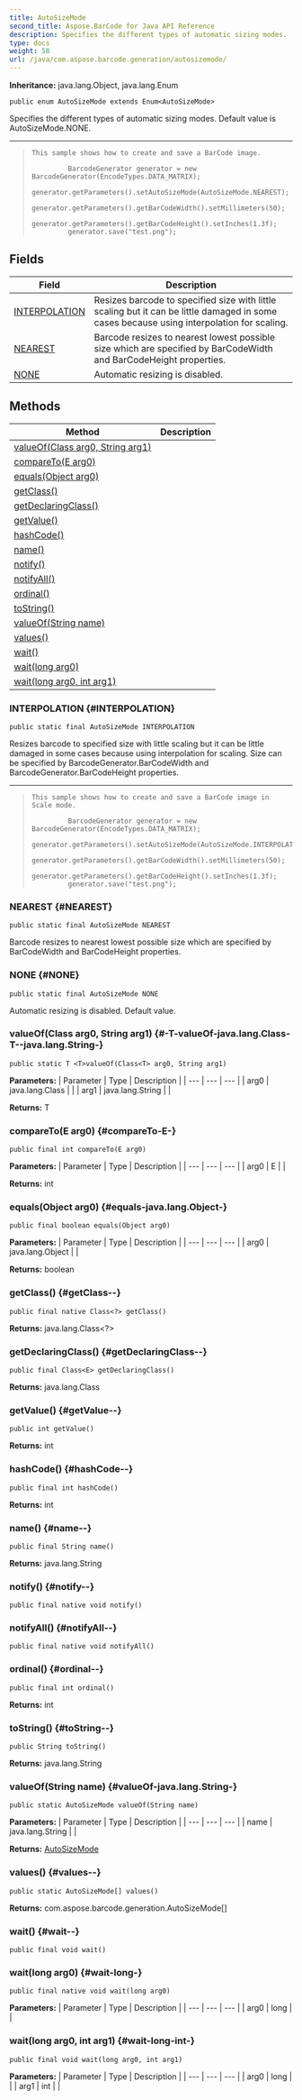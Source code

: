 ```yaml
---
title: AutoSizeMode
second_title: Aspose.BarCode for Java API Reference
description: Specifies the different types of automatic sizing modes.
type: docs
weight: 58
url: /java/com.aspose.barcode.generation/autosizemode/
---
```

**Inheritance:**
java.lang.Object, java.lang.Enum
```
public enum AutoSizeMode extends Enum<AutoSizeMode>
```

Specifies the different types of automatic sizing modes. Default value is AutoSizeMode.NONE.

--------------------

> ```
> This sample shows how to create and save a BarCode image.
>   
>          BarcodeGenerator generator = new BarcodeGenerator(EncodeTypes.DATA_MATRIX);
>          generator.getParameters().setAutoSizeMode(AutoSizeMode.NEAREST);
>          generator.getParameters().getBarCodeWidth().setMillimeters(50);
>          generator.getParameters().getBarCodeHeight().setInches(1.3f);
>          generator.save("test.png");
> ```
## Fields

| Field | Description |
| --- | --- |
| [INTERPOLATION](#INTERPOLATION) | Resizes barcode to specified size with little scaling but it can be little damaged in some cases because using interpolation for scaling. |
| [NEAREST](#NEAREST) | Barcode resizes to nearest lowest possible size which are specified by BarCodeWidth and BarCodeHeight properties. |
| [NONE](#NONE) | Automatic resizing is disabled. |
## Methods

| Method | Description |
| --- | --- |
| [<T>valueOf(Class<T> arg0, String arg1)](#-T-valueOf-java.lang.Class-T--java.lang.String-) |  |
| [compareTo(E arg0)](#compareTo-E-) |  |
| [equals(Object arg0)](#equals-java.lang.Object-) |  |
| [getClass()](#getClass--) |  |
| [getDeclaringClass()](#getDeclaringClass--) |  |
| [getValue()](#getValue--) |  |
| [hashCode()](#hashCode--) |  |
| [name()](#name--) |  |
| [notify()](#notify--) |  |
| [notifyAll()](#notifyAll--) |  |
| [ordinal()](#ordinal--) |  |
| [toString()](#toString--) |  |
| [valueOf(String name)](#valueOf-java.lang.String-) |  |
| [values()](#values--) |  |
| [wait()](#wait--) |  |
| [wait(long arg0)](#wait-long-) |  |
| [wait(long arg0, int arg1)](#wait-long-int-) |  |
### INTERPOLATION {#INTERPOLATION}
```
public static final AutoSizeMode INTERPOLATION
```


Resizes barcode to specified size with little scaling but it can be little damaged in some cases because using interpolation for scaling. Size can be specified by  BarcodeGenerator.BarCodeWidth  and  BarcodeGenerator.BarCodeHeight  properties.

--------------------

> ```
> This sample shows how to create and save a BarCode image in Scale mode.
>   
>          BarcodeGenerator generator = new BarcodeGenerator(EncodeTypes.DATA_MATRIX);
>          generator.getParameters().setAutoSizeMode(AutoSizeMode.INTERPOLATION);
>          generator.getParameters().getBarCodeWidth().setMillimeters(50);
>          generator.getParameters().getBarCodeHeight().setInches(1.3f);
>          generator.save("test.png");
> ```

### NEAREST {#NEAREST}
```
public static final AutoSizeMode NEAREST
```


Barcode resizes to nearest lowest possible size which are specified by BarCodeWidth and BarCodeHeight properties.

### NONE {#NONE}
```
public static final AutoSizeMode NONE
```


Automatic resizing is disabled. Default value.

### <T>valueOf(Class<T> arg0, String arg1) {#-T-valueOf-java.lang.Class-T--java.lang.String-}
```
public static T <T>valueOf(Class<T> arg0, String arg1)
```




**Parameters:**
| Parameter | Type | Description |
| --- | --- | --- |
| arg0 | java.lang.Class<T> |  |
| arg1 | java.lang.String |  |

**Returns:**
T
### compareTo(E arg0) {#compareTo-E-}
```
public final int compareTo(E arg0)
```




**Parameters:**
| Parameter | Type | Description |
| --- | --- | --- |
| arg0 | E |  |

**Returns:**
int
### equals(Object arg0) {#equals-java.lang.Object-}
```
public final boolean equals(Object arg0)
```




**Parameters:**
| Parameter | Type | Description |
| --- | --- | --- |
| arg0 | java.lang.Object |  |

**Returns:**
boolean
### getClass() {#getClass--}
```
public final native Class<?> getClass()
```




**Returns:**
java.lang.Class<?>
### getDeclaringClass() {#getDeclaringClass--}
```
public final Class<E> getDeclaringClass()
```




**Returns:**
java.lang.Class<E>
### getValue() {#getValue--}
```
public int getValue()
```




**Returns:**
int
### hashCode() {#hashCode--}
```
public final int hashCode()
```




**Returns:**
int
### name() {#name--}
```
public final String name()
```




**Returns:**
java.lang.String
### notify() {#notify--}
```
public final native void notify()
```




### notifyAll() {#notifyAll--}
```
public final native void notifyAll()
```




### ordinal() {#ordinal--}
```
public final int ordinal()
```




**Returns:**
int
### toString() {#toString--}
```
public String toString()
```




**Returns:**
java.lang.String
### valueOf(String name) {#valueOf-java.lang.String-}
```
public static AutoSizeMode valueOf(String name)
```




**Parameters:**
| Parameter | Type | Description |
| --- | --- | --- |
| name | java.lang.String |  |

**Returns:**
[AutoSizeMode](../../com.aspose.barcode.generation/autosizemode)
### values() {#values--}
```
public static AutoSizeMode[] values()
```




**Returns:**
com.aspose.barcode.generation.AutoSizeMode[]
### wait() {#wait--}
```
public final void wait()
```




### wait(long arg0) {#wait-long-}
```
public final native void wait(long arg0)
```




**Parameters:**
| Parameter | Type | Description |
| --- | --- | --- |
| arg0 | long |  |

### wait(long arg0, int arg1) {#wait-long-int-}
```
public final void wait(long arg0, int arg1)
```




**Parameters:**
| Parameter | Type | Description |
| --- | --- | --- |
| arg0 | long |  |
| arg1 | int |  |

